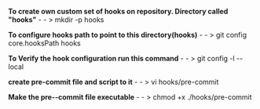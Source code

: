 **To create own custom set of hooks on repository. Directory called "hooks"** - - > mkdir -p hooks

**To configure hooks path to point to this directory(hooks)** - - > git config core.hooksPath hooks

**To Verify the hook configuration run this command** - - > git config -l --local

**create pre-commit file and script to it** - - > vi hooks/pre-commit

**Make the pre--commit file executable** - - > chmod +x ./hooks/pre-commit
